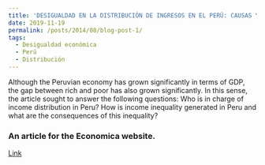 ```yaml
---
title: 'DESIGUALDAD EN LA DISTRIBUCIÓN DE INGRESOS EN EL PERÚ: CAUSAS Y CONSECUENCIAS'
date: 2019-11-19
permalink: /posts/2014/08/blog-post-1/
tags:
  - Desigualdad económica
  - Perú
  - Distribución 
---
```


Although the Peruvian economy has grown significantly in terms of GDP, the gap between rich and poor has also grown significantly. In this sense, the article sought to answer the following questions: Who is in charge of income distribution in Peru? How is income inequality generated in Peru and what are the consequences of this inequality?

### An article for the Economica website. 
[Link](https://economica.pe/desigualdad-en-la-distribucion-de-ingresos-en-el-peru-causas-y-consecuencias/)